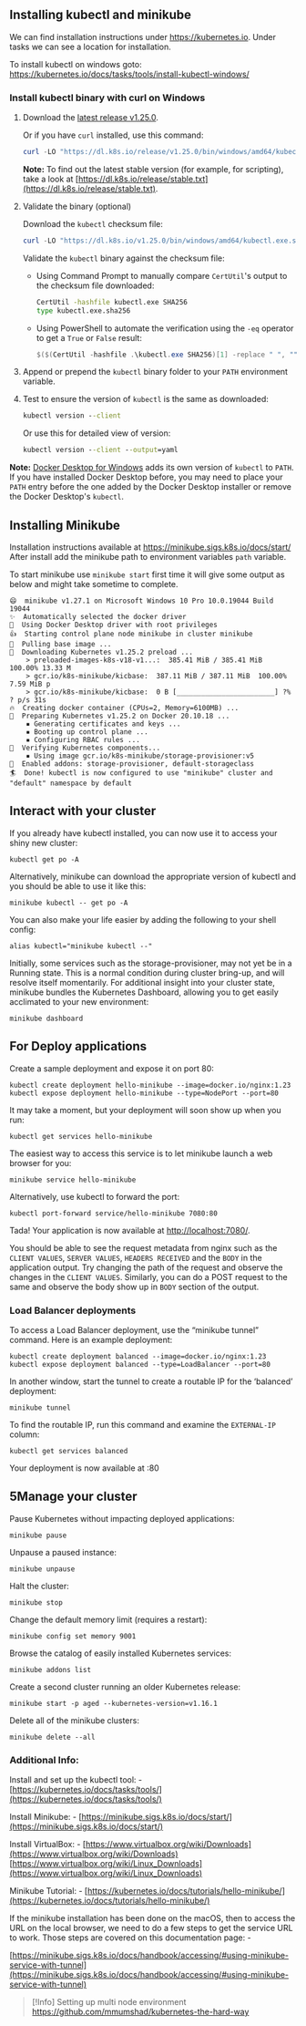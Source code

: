 ## Installing kubectl and minikube
We can find installation instructions under https://kubernetes.io. Under tasks we can see a location for installation.

To install kubectl on windows goto: https://kubernetes.io/docs/tasks/tools/install-kubectl-windows/

### Install kubectl binary with curl on Windows[](https://kubernetes.io/docs/tasks/tools/install-kubectl-windows/#install-kubectl-binary-with-curl-on-windows)

1.  Download the [latest release v1.25.0](https://dl.k8s.io/release/v1.25.0/bin/windows/amd64/kubectl.exe).
    
    Or if you have `curl` installed, use this command:
    
    ```powershell
    curl -LO "https://dl.k8s.io/release/v1.25.0/bin/windows/amd64/kubectl.exe"
    ```
    
    **Note:** To find out the latest stable version (for example, for scripting), take a look at [https://dl.k8s.io/release/stable.txt](https://dl.k8s.io/release/stable.txt).
    
2.  Validate the binary (optional)
    
    Download the `kubectl` checksum file:
    
    ```powershell
    curl -LO "https://dl.k8s.io/v1.25.0/bin/windows/amd64/kubectl.exe.sha256"
    ```
    
    Validate the `kubectl` binary against the checksum file:
    
    -   Using Command Prompt to manually compare `CertUtil`'s output to the checksum file downloaded:
        
        ```cmd
        CertUtil -hashfile kubectl.exe SHA256
        type kubectl.exe.sha256
        ```
        
    -   Using PowerShell to automate the verification using the `-eq` operator to get a `True` or `False` result:
        
        ```powershell
        $($(CertUtil -hashfile .\kubectl.exe SHA256)[1] -replace " ", "") -eq $(type .\kubectl.exe.sha256)
        ```
        
3.  Append or prepend the `kubectl` binary folder to your `PATH` environment variable.
    
4.  Test to ensure the version of `kubectl` is the same as downloaded:
    
    ```cmd
    kubectl version --client
    ```
    
    Or use this for detailed view of version:
    
    ```cmd
    kubectl version --client --output=yaml
    ```
    

**Note:** [Docker Desktop for Windows](https://docs.docker.com/docker-for-windows/#kubernetes) adds its own version of `kubectl` to `PATH`. If you have installed Docker Desktop before, you may need to place your `PATH` entry before the one added by the Docker Desktop installer or remove the Docker Desktop's `kubectl`.


## Installing Minikube
Installation instructions available at https://minikube.sigs.k8s.io/docs/start/
After install add the minikube path to environment variables `path` variable. 

To start minikube use `minikube start` first time it will give some output as below and might take sometime to complete.

```
😄  minikube v1.27.1 on Microsoft Windows 10 Pro 10.0.19044 Build 19044
✨  Automatically selected the docker driver
📌  Using Docker Desktop driver with root privileges
👍  Starting control plane node minikube in cluster minikube
🚜  Pulling base image ...
💾  Downloading Kubernetes v1.25.2 preload ...
    > preloaded-images-k8s-v18-v1...:  385.41 MiB / 385.41 MiB  100.00% 13.33 M
    > gcr.io/k8s-minikube/kicbase:  387.11 MiB / 387.11 MiB  100.00% 7.59 MiB p
    > gcr.io/k8s-minikube/kicbase:  0 B [________________________] ?% ? p/s 31s
🔥  Creating docker container (CPUs=2, Memory=6100MB) ...
🐳  Preparing Kubernetes v1.25.2 on Docker 20.10.18 ...
    ▪ Generating certificates and keys ...
    ▪ Booting up control plane ...
    ▪ Configuring RBAC rules ...
🔎  Verifying Kubernetes components...
    ▪ Using image gcr.io/k8s-minikube/storage-provisioner:v5
🌟  Enabled addons: storage-provisioner, default-storageclass
🏄  Done! kubectl is now configured to use "minikube" cluster and "default" namespace by default

```

## Interact with your cluster

If you already have kubectl installed, you can now use it to access your shiny new cluster:

```shell
kubectl get po -A
```

Alternatively, minikube can download the appropriate version of kubectl and you should be able to use it like this:

```shell
minikube kubectl -- get po -A
```

You can also make your life easier by adding the following to your shell config:

```shell
alias kubectl="minikube kubectl --"
```

Initially, some services such as the storage-provisioner, may not yet be in a Running state. This is a normal condition during cluster bring-up, and will resolve itself momentarily. For additional insight into your cluster state, minikube bundles the Kubernetes Dashboard, allowing you to get easily acclimated to your new environment:

```shell
minikube dashboard
```

## For Deploy applications

Create a sample deployment and expose it on port 80:

```shell
kubectl create deployment hello-minikube --image=docker.io/nginx:1.23
kubectl expose deployment hello-minikube --type=NodePort --port=80
```

It may take a moment, but your deployment will soon show up when you run:

```shell
kubectl get services hello-minikube
```

The easiest way to access this service is to let minikube launch a web browser for you:

```shell
minikube service hello-minikube
```

Alternatively, use kubectl to forward the port:

```shell
kubectl port-forward service/hello-minikube 7080:80
```

Tada! Your application is now available at [http://localhost:7080/](http://localhost:7080/).

You should be able to see the request metadata from nginx such as the `CLIENT VALUES`, `SERVER VALUES`, `HEADERS RECEIVED` and the `BODY` in the application output. Try changing the path of the request and observe the changes in the `CLIENT VALUES`. Similarly, you can do a POST request to the same and observe the body show up in `BODY` section of the output.

### Load Balancer deployments[](https://minikube.sigs.k8s.io/docs/start/#loadbalancer-deployments)

To access a Load Balancer deployment, use the “minikube tunnel” command. Here is an example deployment:

```shell
kubectl create deployment balanced --image=docker.io/nginx:1.23
kubectl expose deployment balanced --type=LoadBalancer --port=80
```

In another window, start the tunnel to create a routable IP for the ‘balanced’ deployment:

```shell
minikube tunnel
```

To find the routable IP, run this command and examine the `EXTERNAL-IP` column:

```shell
kubectl get services balanced
```

Your deployment is now available at <EXTERNAL-IP>:80

## **5**Manage your cluster

Pause Kubernetes without impacting deployed applications:

```shell
minikube pause
```

Unpause a paused instance:

```shell
minikube unpause
```

Halt the cluster:

```shell
minikube stop
```

Change the default memory limit (requires a restart):

```shell
minikube config set memory 9001
```

Browse the catalog of easily installed Kubernetes services:

```shell
minikube addons list
```

Create a second cluster running an older Kubernetes release:

```shell
minikube start -p aged --kubernetes-version=v1.16.1
```

Delete all of the minikube clusters:

```shell
minikube delete --all
```


### Additional Info:

Install and set up the kubectl tool: -
[https://kubernetes.io/docs/tasks/tools/](https://kubernetes.io/docs/tasks/tools/)

Install Minikube: -
[https://minikube.sigs.k8s.io/docs/start/](https://minikube.sigs.k8s.io/docs/start/)

Install VirtualBox: -
[https://www.virtualbox.org/wiki/Downloads](https://www.virtualbox.org/wiki/Downloads)
[https://www.virtualbox.org/wiki/Linux_Downloads](https://www.virtualbox.org/wiki/Linux_Downloads)

Minikube Tutorial: -
[https://kubernetes.io/docs/tutorials/hello-minikube/](https://kubernetes.io/docs/tutorials/hello-minikube/)  

If the minikube installation has been done on the macOS, then to access the URL on the local browser, we need to do a few steps to get the service URL to work. Those steps are covered on this documentation page: -

[https://minikube.sigs.k8s.io/docs/handbook/accessing/#using-minikube-service-with-tunnel](https://minikube.sigs.k8s.io/docs/handbook/accessing/#using-minikube-service-with-tunnel)


> [!Info] Setting up multi node environment
> https://github.com/mmumshad/kubernetes-the-hard-way
